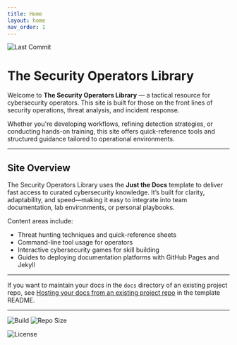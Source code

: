 ```yaml
---
title: Home
layout: home
nav_order: 1
---
```


![Last Commit](https://img.shields.io/github/last-commit/chatala1/secops-starters.svg)

# The Security Operators Library

Welcome to **The Security Operators Library** — a tactical resource for cybersecurity operators. This site is built for those on the front lines of security operations, threat analysis, and incident response.

Whether you're developing workflows, refining detection strategies, or conducting hands-on training, this site offers quick-reference tools and structured guidance tailored to operational environments.

---

## Site Overview

The Security Operators Library uses the **Just the Docs** template to deliver fast access to curated cybersecurity knowledge. It’s built for clarity, adaptability, and speed—making it easy to integrate into team documentation, lab environments, or personal playbooks.

Content areas include:
- Threat hunting techniques and quick-reference sheets
- Command-line tool usage for operators
- Interactive cybersecurity games for skill building
- Guides to deploying documentation platforms with GitHub Pages and Jekyll

---

If you want to maintain your docs in the `docs` directory of an existing project repo, see [Hosting your docs from an existing project repo](https://github.com/just-the-docs/just-the-docs-template/blob/main/README.md#hosting-your-docs-from-an-existing-project-repo) in the template README.

----

![Build](https://github.com/chatala1/secops-starters/actions/workflows/pages.yml/badge.svg)  ![Repo Size](https://img.shields.io/github/repo-size/chatala1/secops-starters.svg)

![License](https://img.shields.io/github/license/chatala1/secops-starters.svg) 


